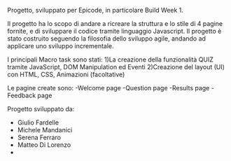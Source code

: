 Progetto, sviluppato per Epicode, in particolare Build Week 1.

Il progetto ha lo scopo di andare a ricreare la struttura e lo stile di 4 pagine fornite, e di sviluppare il codice tramite linguaggio Javascript.
Il progetto è stato costruito seguendo la filosofia dello sviluppo agile, andando ad applicare uno sviluppo incrementale.

I principali Macro task sono stati:
1)La creazione della funzionalità QUIZ tramite JavaScript, DOM Manipulation ed Eventi
2)Creazione del layout (UI) con HTML, CSS, Animazioni (facoltative)

Le pagine create sono:
-Welcome page
-Question page
-Results page
-Feedback page

Progetto sviluppato da:
- Giulio Fardelle
- Michele Mandanici
- Serena Ferraro
- Matteo Di Lorenzo
-



